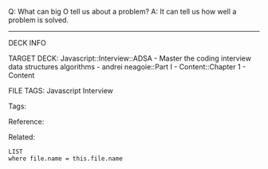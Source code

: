 Q: What can big O tell us about a problem?
A: It can tell us how well a problem is solved.
<!--ID: 1690026322259-->

---

DECK INFO

TARGET DECK: Javascript::Interview::ADSA - Master the coding interview data structures algorithms - andrei neagoie::Part I - Content::Chapter 1 - Content

FILE TAGS: Javascript Interview

Tags:

Reference:

Related:

```dataview
LIST
where file.name = this.file.name
```
